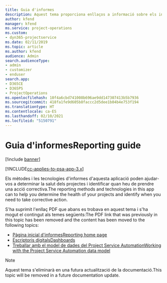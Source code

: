 ```yaml
---
title: Guia d'informes
description: Aquest tema proporciona enllaços a informació sobre els informes.
author: kfend
manager: kfend
ms.service: project-operations
ms.custom:
- dyn365-projectservice
ms.date: 02/11/2019
ms.topic: article
ms.author: kfend
audience: Admin
search.audienceType:
- admin
- customizer
- enduser
search.app:
- D365CE
- D365PS
- ProjectOperations
ms.openlocfilehash: 10f4a6cbd741008b696ae9dd147307413b5b7936
ms.sourcegitcommit: 418fa1fe9d605b8faccc2d5dee1b04b4e753f194
ms.translationtype: HT
ms.contentlocale: ca-ES
ms.lasthandoff: 02/10/2021
ms.locfileid: "5150791"
---
```

# <a name="reporting-guide"></a><span data-ttu-id="11279-103">Guia d'informes</span><span class="sxs-lookup"><span data-stu-id="11279-103">Reporting guide</span></span>

[!include [banner](../../includes/psa-now-project-operations.md)]

[!INCLUDE[cc-applies-to-psa-app-3.x](../../includes/cc-applies-to-psa-app-3x.md)]

<span data-ttu-id="11279-104">Els mètodes i les tecnologies d'informes d'aquesta aplicació poden ajudar-vos a determinar la salut dels projectes i identificar quan heu de prendre una acció correctiva.</span><span class="sxs-lookup"><span data-stu-id="11279-104">The reporting methods and technologies in this app can to help you determine the health of your projects and identify when you need to take corrective action.</span></span> 

<span data-ttu-id="11279-105">S'ha suprimit l'enllaç PDF que abans es trobava en aquest tema i s'ha mogut el contingut als temes següents:</span><span class="sxs-lookup"><span data-stu-id="11279-105">The PDF link that was previously in this topic has been removed and the content has been moved to the following topics:</span></span>

- [<span data-ttu-id="11279-106">Pàgina inicial d'informes</span><span class="sxs-lookup"><span data-stu-id="11279-106">Reporting home page</span></span>](../reports-reporting-dynamics-365-project-service.md)
- [<span data-ttu-id="11279-107">Escriptoris digitals</span><span class="sxs-lookup"><span data-stu-id="11279-107">Dashboards</span></span>](../reports-dashboards.md)
- [<span data-ttu-id="11279-108">Treballar amb el model de dades del Project Service Automation</span><span class="sxs-lookup"><span data-stu-id="11279-108">Working with the Project Service Automation data model</span></span>](../reports-working-project-service-data-model.md)

> [!NOTE]
> <span data-ttu-id="11279-109">Aquest tema s'eliminarà en una futura actualització de la documentació.</span><span class="sxs-lookup"><span data-stu-id="11279-109">This topic will be removed in a future documentation update.</span></span> 
